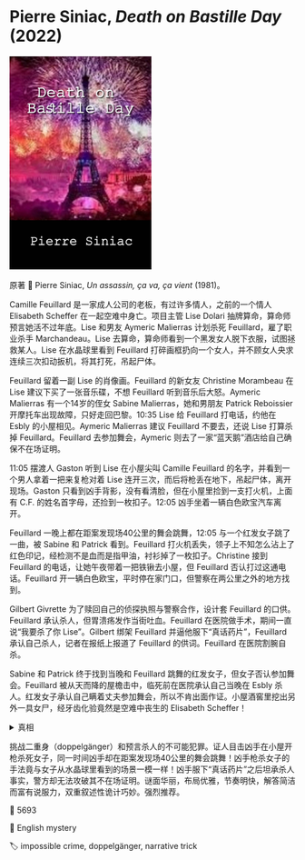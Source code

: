 # Pierre Siniac, <i>Death on Bastille Day</i> (2022)

<img src=images/2022_cover.jpg width=250/>

原著 📖 Pierre Siniac, <i>Un assassin, ça va, ça vient</i> (1981)。

Camille Feuillard 是一家成人公司的老板，有过许多情人，之前的一个情人 Elisabeth Scheffer 在一起空难中身亡。项目主管 Lise Dolari 抽牌算命，算命师预言她活不过年底。Lise 和男友 Aymeric Malierras 计划杀死 Feuillard，雇了职业杀手 Marchandeau。Lise 去算命，算命师看到一个黑发女人脱下衣服，试图拯救某人。Lise 在水晶球里看到 Feuillard 打碎画框扔向一个女人，并不顾女人央求连续三次扣动扳机，将其打死，吊起尸体。

Feuillard 留着一副 Lise 的肖像画。Feuillard 的新女友 Christine Morambeau 在 Lise 建议下买了一张音乐碟，不想 Feuillard 听到音乐后大怒。Aymeric Malierras 有一个14岁的侄女 Sabine Malierras，她和男朋友 Patrick Reboissier 开摩托车出现故障，只好走回巴黎。10:35 Lise 给 Feuillard 打电话，约他在 Esbly 的小屋相见。Aymeric Malierras 建议 Feuillard 不要去，还说 Lise 打算杀掉 Feuillard。Feuillard 去参加舞会，Aymeric 则去了一家“蓝天鹅”酒店给自己确保不在场证明。

11:05 摆渡人 Gaston 听到 Lise 在小屋尖叫 Camille Feuillard 的名字，并看到一个男人拿着一把来复枪对着 Lise 连开三次，而后将枪丢在地下，吊起尸体，离开现场。Gaston 只看到凶手背影，没有看清脸，但在小屋里捡到一支打火机，上面有 C.F. 的姓名首字母，还捡到一枚扣子。12:05 凶手坐着一辆白色欧宝汽车离开。

Feuillard 一晚上都在距案发现场40公里的舞会跳舞，12:05 与一个红发女子跳了一曲，被 Sabine 和 Patrick 看到。Feuillard 打火机丢失，领子上不知怎么沾上了红色印记，经检测不是血而是指甲油，衬衫掉了一枚扣子。Christine 接到 Feuillard 的电话，让她午夜带着一把铁锹去小屋，但 Feuillard 否认打过这通电话。Feuillard 开一辆白色欧宝，平时停在家门口，但警察在两公里之外的地方找到。

Gilbert Givrette 为了赎回自己的侦探执照与警察合作，设计套 Feuillard 的口供。Feuillard 承认杀人，但胃溃疡发作当街吐血。Feuillard 在医院做手术，期间一直说“我要杀了你 Lise”。Gilbert 绑架 Feuillard 并逼他服下“真话药片”，Feuillard 承认自己杀人，记者在报纸上报道了 Feuillard 的供词。Feuillard 在医院割腕自杀。

Sabine 和 Patrick 终于找到当晚和 Feuillard 跳舞的红发女子，但女子否认参加舞会。Feuillard 被从天而降的屋檐击中，临死前在医院承认自己当晚在 Esbly 杀人。红发女子承认自己瞒着丈夫参加舞会，所以不肯出面作证。小屋酒窖里挖出另外一具女尸，经牙齿化验竟然是空难中丧生的 Elisabeth Scheffer！

<details><summary>真相</summary>
1979年11月14日 Elisabeth 约 Feuillard 在小屋见面，Feuillard 开枪打死 Elisabeth，并打电话让 Lise 带铁锹到小屋，二人一起将尸体埋在小屋酒窖里。Lise 冒充 Elisabeth 上了空难飞机，在起飞前一刻冲下飞机，逃过一劫。

一年后的11月14日，Lise 又约 Feuillard 在小屋见面，Feuillard 没有赴约，职业杀手 Marchandeau 按 Lise 要求冒充 Feuillard 开枪打死 Lise，留下偷来的打火机和扣子陷害 Feuillard。Lise 如此安排的动机是替 Elisabeth 复仇。Feuillard 承认自己11月14日在小屋杀人，其实是在一年前的11月14日杀人，他口中的 Lise 是 Elisabeth 的昵称（叙述性诡计！）。
</details>

挑战二重身（doppelgänger）和预言杀人的不可能犯罪。证人目击凶手在小屋开枪杀死女子，同一时间凶手却在距案发现场40公里的舞会跳舞！凶手枪杀女子的手法竟与女子从水晶球里看到的场景一模一样！凶手服下“真话药片”之后坦承杀人事实，警方却无法攻破其不在场证明。谜面华丽，布局优雅，节奏明快，解答简洁而富有说服力，双重叙述性诡计巧妙。强烈推荐。

:link: 5693

:file_folder: English mystery

:label: impossible crime, doppelgänger, narrative trick
